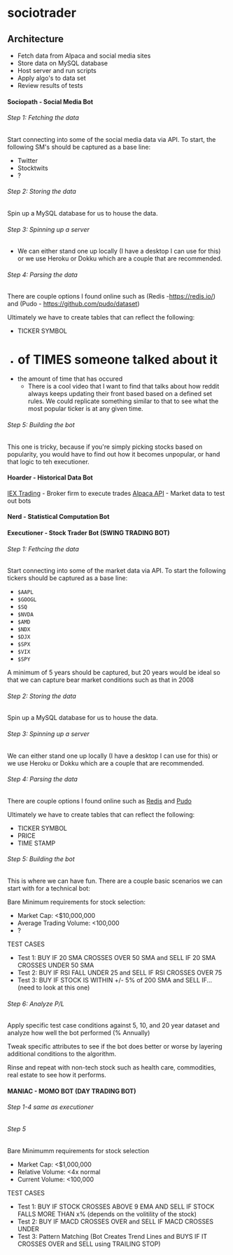 # sociotrader

## Architecture
- Fetch data from Alpaca and social media sites
- Store data on MySQL database
- Host server and run scripts
- Apply algo's to data set
- Review results of tests

#### Sociopath - Social Media Bot

###### Step 1: Fetching the data
Start connecting into some of the social media data via API. To start, the following SM's should be captured as a base line:
  - Twitter
  - Stocktwits
  - ?

###### Step 2: Storing the data
Spin up a MySQL database for us to house the data.

###### Step 3: Spinning up a server
- We can either stand one up locally (I have a desktop I can use for this) or we use Heroku or Dokku which are a couple that are recommended.

###### Step 4: Parsing the data
There are couple options I found online such as (Redis -https://redis.io/) and (Pudo - https://github.com/pudo/dataset)

Ultimately we have to create tables that can reflect the following:
  - TICKER SYMBOL
  - # of TIMES someone talked about it
  - the amount of time that has occured
      - There is a cool video that I want to find that talks about how reddit always keeps updating their front based based on a defined set rules. We could replicate something similar to that to see what the most popular ticker is at any given time.

###### Step 5: Building the bot
This one is tricky, because if you're simply picking stocks based on popularity, you would have to find out how it becomes unpopular, or hand that logic to teh executioner.

#### Hoarder - Historical Data Bot
[IEX Trading](https://iextrading.com/developer/) - Broker firm to execute trades
[Alpaca API](https://alpaca.markets/) - Market data to test out bots

#### Nerd - Statistical Computation Bot

#### Executioner - Stock Trader Bot (SWING TRADING BOT)

###### Step 1: Fethcing the data
Start connecting into some of the market data via API. To start the following tickers should be captured as a base line:
  - `$AAPL`
  - `$GOOGL`
  - `$SQ`
  - `$NVDA`
  - `$AMD`
  - `$NDX`
  - `$DJX`
  - `$SPX`
  - `$VIX`
  - `$SPY`

A minimum of 5 years should be captured, but 20 years would be ideal so that we can capture bear market conditions such as that in 2008

###### Step 2: Storing the data
Spin up a MySQL database for us to house the data.

###### Step 3: Spinning up a server
We can either stand one up locally (I have a desktop I can use for this) or we use Heroku or Dokku which are a couple that are recommended.

###### Step 4: Parsing the data
There are couple options I found online such as [Redis](https://redis.io/) and [Pudo](https://github.com/pudo/dataset)

Ultimately we have to create tables that can reflect the following:
  - TICKER SYMBOL
  - PRICE
  - TIME STAMP

###### Step 5: Building the bot
This is where we can have fun. There are a couple basic scenarios we can start with for a technical bot:

Bare Minimum requirements for stock selection:
  - Market Cap: <$10,000,000
  - Average Trading Volume: <100,000
  - ?

TEST CASES
  - Test 1: BUY IF 20 SMA CROSSES OVER 50 SMA and SELL IF 20 SMA CROSSES UNDER 50 SMA
  - Test 2: BUY IF RSI FALL UNDER 25 and SELL IF RSI CROSSES OVER 75
  - Test 3: BUY IF STOCK IS WITHIN +/- 5% of 200 SMA and SELL IF... (need to look at this one)

###### Step 6: Analyze P/L
Apply specific test case conditions against 5, 10, and 20 year dataset and analyze how well the bot performed (% Annually)

Tweak specific attributes to see if the bot does better or worse by layering additional conditions to the algorithm.

Rinse and repeat with non-tech stock such as health care, commodities, real estate to see how it performs.

#### MANIAC - MOMO BOT (DAY TRADING BOT)

###### Step 1-4 same as executioner

###### Step 5
Bare Minimumm requirements for stock selection
  - Market Cap: <$1,000,000
  - Relative Volume: <4x normal
  - Current Volume: <100,000

TEST CASES
  - Test 1: BUY IF STOCK CROSSES ABOVE 9 EMA AND SELL IF STOCK FALLS MORE THAN x% (depends on the volitility of the stock)
  - Test 2: BUY IF MACD CROSSES OVER and SELL IF MACD CROSSES UNDER
  - Test 3: Pattern Matching (Bot Creates Trend Lines and BUYS IF IT CROSSES OVER and SELL using TRAILING STOP)
